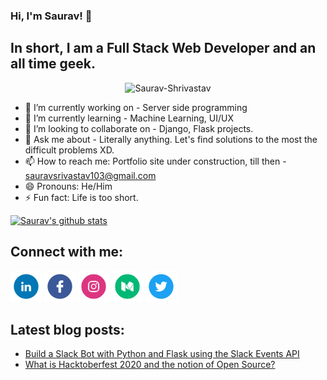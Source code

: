### Hi, I'm Saurav! 👋

<!--
**Saurav-Shrivastav/Saurav-Shrivastav** is a ✨ _special_ ✨ repository because its `README.md` (this file) appears on your GitHub profile.

Here are some ideas to get you started:

- 🔭 I’m currently working on ...
- 🌱 I’m currently learning ...
- 👯 I’m looking to collaborate on ...
- 🤔 I’m looking for help with ...
- 💬 Ask me about ...
- 📫 How to reach me: ...
- 😄 Pronouns: ...
- ⚡ Fun fact: ...
-->

## In short, I am a Full Stack Web Developer and an all time geek.

<p align="center"> <img src="https://komarev.com/ghpvc/?username=Saurav-Shrivastav" alt="Saurav-Shrivastav" /> </p>

- 🔭 I’m currently working on - Server side programming
- 🌱 I’m currently learning - Machine Learning, UI/UX
- 👯 I’m looking to collaborate on - Django, Flask projects.
- 💬 Ask me about - Literally anything. Let's find solutions to the most the difficult problems XD.
- 📫 How to reach me: Portfolio site under construction, till then - sauravsrivastav103@gmail.com
- 😄 Pronouns: He/Him
- ⚡ Fun fact: Life is too short.

[![Saurav's github stats](https://github-readme-stats.vercel.app/api?username=Saurav-Shrivastav&count_private=true&include_all_commits=true&theme=radical)](https://google.com)

## Connect with me:
<a href="https://www.linkedin.com/in/saurav-shrivastav-635996184/"><img src="https://github.com/aritraroy/social-icons/blob/master/linkedin-icon.png?raw=true" width="50"></a>
<a href="https://www.facebook.com/saurav.srivastav.391"><img src="https://github.com/aritraroy/social-icons/blob/master/facebook-icon.png?raw=true" width="50"></a>
<a href="https://www.instagram.com/_saurav_shrivastav_/"><img src="https://github.com/aritraroy/social-icons/blob/master/instagram-icon.png?raw=true" width="50"></a>
<a href="medium.com/@sauravsrivastav103/"><img src="https://github.com/aritraroy/social-icons/blob/master/medium-icon.png" width="50"></a>
<a href="https://twitter.com/SauravS23839718"><img src="https://github.com/aritraroy/social-icons/blob/master/twitter-icon.png" width="50"></a>

## Latest blog posts:
- <a href="https://medium.com/@sauravsrivastav103/how-to-build-your-first-slack-bot-in-2020-with-python-flask-using-the-slack-events-api-4b20ae7b4f86">Build a Slack Bot with Python and Flask using the Slack Events API</a>
- <a href="https://medium.com/@collabrain23/what-is-hacktoberfest-2020-and-the-notion-of-open-source-e0bb7b191b45">What is Hacktoberfest 2020 and the notion of Open Source?</a>

